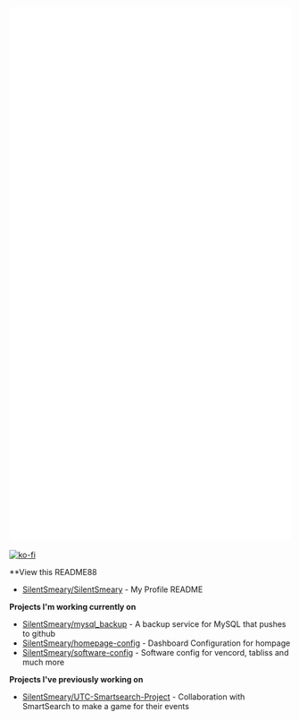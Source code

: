 <p align="left"><img src="https://raw.githubusercontent.com/SilentSmeary/SilentSmeary/main/github-metrics.svg" /></p>

[![ko-fi](https://ko-fi.com/img/githubbutton_sm.svg)](https://ko-fi.com/X8X8HCGQK)

**View this README88
- [SilentSmeary/SilentSmeary](https://github.com/SilentSmeary/silentsmeary) - My Profile README

**Projects I'm working currently on**
- [SilentSmeary/mysql_backup](https://github.com/SilentSmeary/mysql_backup) - A backup service for MySQL that pushes to github
- [SilentSmeary/homepage-config](https://github.com/SilentSmeary/homepage-config) - Dashboard Configuration for hompage
- [SilentSmeary/software-config](https://github.com/SilentSmeary/software-config) - Software config for vencord, tabliss and much more

**Projects I've previously working on**
- [SilentSmeary/UTC-Smartsearch-Project](https://github.com/UTC-Smartsearch-Project) - Collaboration with SmartSearch to make a game for their events
